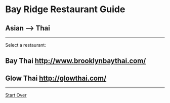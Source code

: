 # Bay Ridge Restaurant Guide
## Asian --> Thai
---
Select a restaurant:
## Bay Thai http://www.brooklynbaythai.com/
## Glow Thai http://glowthai.com/
---
[Start Over](../home.md)